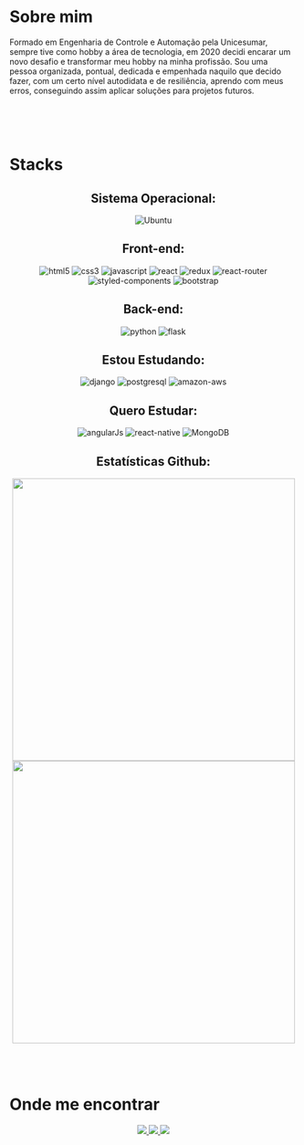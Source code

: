 <h1>Sobre mim</h1>
<div>
<div>
<p> 
  Formado em Engenharia de Controle e Automação pela Unicesumar, sempre tive como hobby a área de tecnologia, em 2020 decidi encarar um novo desafio e transformar meu hobby na minha profissão. 
  Sou uma pessoa organizada, pontual, dedicada e empenhada naquilo que decido fazer, com um certo nível autodidata e de resiliência, aprendo com meus erros, conseguindo assim aplicar soluções para projetos futuros.
</p>
</div>

</div>
<div>
<br><br><br>

<h1>Stacks</h1>
<div align="center">
<h2>Sistema Operacional:</h2>
<img src="https://img.shields.io/badge/Ubuntu-E95420?style=for-the-badge&logo=ubuntu&logoColor=white" alt="Ubuntu">

<h2>Front-end:</h2>

<img src="https://img.shields.io/badge/HTML5-E34F26?style=for-the-badge&logo=html5&logoColor=white" alt="html5">
<img src="https://img.shields.io/badge/CSS3-1572B6?style=for-the-badge&logo=css3&logoColor=white" alt="css3">
<img src="https://img.shields.io/badge/JavaScript-F7DF1E?style=for-the-badge&logo=javascript&logoColor=black" alt="javascript">
<img src="https://img.shields.io/badge/React-20232A?style=for-the-badge&logo=react&logoColor=61DAFB" alt="react">
<img src="https://img.shields.io/badge/Redux-593D88?style=for-the-badge&logo=redux&logoColor=white" alt="redux">
<img src="https://img.shields.io/badge/React_Router-CA4245?style=for-the-badge&logo=react-router&logoColor=white" alt="react-router">
<img src="https://img.shields.io/badge/styled--components-DB7093?style=for-the-badge&logo=styled-components&logoColor=white" alt="styled-components">
<img src="https://img.shields.io/badge/Bootstrap-563D7C?style=for-the-badge&logo=bootstrap&logoColor=white" alt="bootstrap">

<h2>Back-end:</h2>
<img src="https://img.shields.io/badge/Python-14354C?style=for-the-badge&logo=python&logoColor=white" alt="python">
<img src="https://img.shields.io/badge/Flask-000000?style=for-the-badge&logo=flask&logoColor=white" alt="flask">

<h2>Estou Estudando:</h2>
<img src="https://img.shields.io/badge/Django-092E20?style=for-the-badge&logo=django&logoColor=white" alt="django">
<img src="https://img.shields.io/badge/PostgreSQL-316192?style=for-the-badge&logo=postgresql&logoColor=white" alt="postgresql">
<img src="https://img.shields.io/badge/Amazon_AWS-232F3E?style=for-the-badge&logo=amazon-aws&logoColor=white" alt="amazon-aws">

<h2>Quero Estudar:</h2>
<img src="https://img.shields.io/badge/AngularJS-E23237?style=for-the-badge&logo=angularjs&logoColor=white" alt="angularJs">
<img src="https://img.shields.io/badge/React_Native-20232A?style=for-the-badge&logo=react&logoColor=61DAFB" alt="react-native">
<img src="https://img.shields.io/badge/MongoDB-4EA94B?style=for-the-badge&logo=mongodb&logoColor=white" alt="MongoDB">

<h2>Estatísticas Github:</h2>
<div>
<img width="495px" src="https://github-readme-stats.vercel.app/api/top-langs/?username=gabriel-andrian&hide=html&layout=compact&theme=radical" />
<img width="495px" src="https://github-readme-stats.vercel.app/api?username=gabriel-andrian&theme=radical&show_icons=true"/>
</div>
</div>
<br><br><br>

</div>
<h1>Onde me encontrar</h1>
<div align="center">
<a href="https://www.linkedin.com/in/gabriel-andrian/"> 
  <img src="https://img.shields.io/badge/-LinkedIn-blue?style=for-the-badge&logo=Linkedin&logoColor=white&link=https://www.linkedin.com/in/gabriel-andrian/"> 
</a>

<a href="https://gitlab.com/gabriel_andrian"> 
  <img src="https://img.shields.io/badge/-GitLab-330F63?style=for-the-badge&logo=gitlab&logoColor=white&link=https://gitlab.com/gabriel_andrian"> 
</a>

<a href="https://gitlab.com/gabriel_andrian"> 
  <img src="https://img.shields.io/badge/-Instagram-E4405F?style=for-the-badge&logo=instagram&logoColor=white&link=https://instagram.com/gabriel_andrian"> 
</a>
</div>

